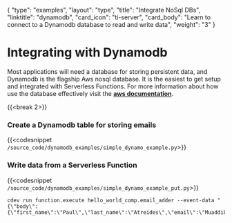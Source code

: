 {
    "type": "examples",
    "layout": "type",
    "title": "Integrate NoSql DBs",
    "linktitle": "dynamodb",
    "card_icon": "ti-server",
    "card_body": "Learn to connect to a Dynamodb database to read and write data",
    "weight": "3"
}


# Integrating with Dynamodb 

Most applications will need a database for storing persistent data, and Dynamodb is the flagship Aws nosql database. It is the easiest to get setup and integrated with Serverless Functions. For more information about how use the database effectively visit the **[aws documentation](https://docs.aws.amazon.com/dynamodb/index.html)**.

{{<break 2>}}
### Create a Dynamodb table for storing emails
{{<codesnippet `/source_code/dynamodb_examples/simple_dynamo_example.py`>}}

### Write data from a Serverless Function
{{<codesnippet `/source_code/dynamodb_examples/simple_dynamo_example_put.py`>}}


```
cdev run function.execute hello_world_comp.email_adder --event-data "{\"body\":{\"first_name\":\"Paul\",\"last_name\":\"Atreides\",\"email\":\"Muaddib@dune.com\"}}"
```


